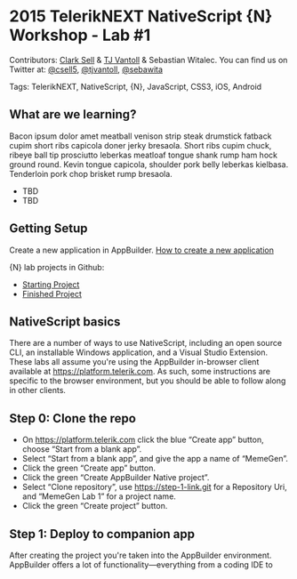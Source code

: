 # 2015 TelerikNEXT NativeScript {N} Workshop - Lab #1
Contributors: [Clark Sell](http://csell.net) & [TJ Vantoll](http://tjvantoll.com/) & Sebastian Witalec. You can find us on Twitter at: [@csell5](https://twitter.com/csell5), [@tjvantoll](https://twitter.com/tjvantoll), [@sebawita](https://twitter.com/sebawita)

Tags: TelerikNEXT, NativeScript, {N}, JavaScript, CSS3, iOS, Android

## What are we learning?

Bacon ipsum dolor amet meatball venison strip steak drumstick fatback cupim short ribs capicola doner jerky bresaola. Short ribs cupim chuck, ribeye ball tip prosciutto leberkas meatloaf tongue shank rump ham hock ground round. Kevin tongue capicola, shoulder pork belly leberkas kielbasa. Tenderloin pork chop brisket rump bresaola.

* TBD
* TBD
 
## Getting Setup
Create a new application in AppBuilder. [How to create a new application](http://backUpOne.com/backup)

{N} lab projects in Github:
* [Starting Project](http://tbd.com)
* [Finished Project](http://tbd.com)

## NativeScript basics

There are a number of ways to use NativeScript, including an open source CLI, an installable Windows application, and a Visual Studio Extension. These labs all assume you're using the AppBuilder in-browser client available at <https://platform.telerik.com>. As such, some instructions are specific to the browser environment, but you should be able to follow along in other clients.

## Step 0: Clone the repo

* On <https://platform.telerik.com> click the blue “Create app” button, choose “Start from a blank app”.
* Select “Start from a blank app”, and give the app a name of “MemeGen”.
* Click the green “Create app” button.
* Click the green “Create AppBuilder Native project”.
* Select “Clone repository”, use https://step-1-link.git for a Repository Uri, and “MemeGen Lab 1” for a project name.
* Click the green “Create project” button.

## Step 1: Deploy to companion app

After creating the project you're taken into the AppBuilder environment. AppBuilder offers a lot of functionality—everything from a coding IDE to